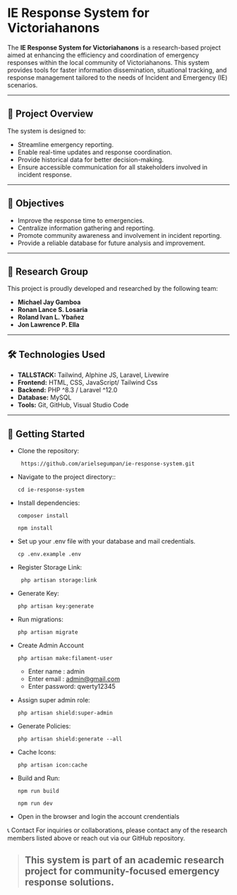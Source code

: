# IE Response System for Victoriahanons

The **IE Response System for Victoriahanons** is a research-based project aimed at enhancing the efficiency and coordination of emergency responses within the local community of Victoriahanons. This system provides tools for faster information dissemination, situational tracking, and response management tailored to the needs of Incident and Emergency (IE) scenarios.

---

## 📌 Project Overview

The system is designed to:
- Streamline emergency reporting.
- Enable real-time updates and response coordination.
- Provide historical data for better decision-making.
- Ensure accessible communication for all stakeholders involved in incident response.

---

## 🎯 Objectives

- Improve the response time to emergencies.
- Centralize information gathering and reporting.
- Promote community awareness and involvement in incident reporting.
- Provide a reliable database for future analysis and improvement.

---

## 👥 Research Group

This project is proudly developed and researched by the following team:

- **Michael Jay Gamboa**
- **Ronan Lance S. Losaria**
- **Roland Ivan L. Ybañez**
- **Jon Lawrence P. Ella**

---

## 🛠️ Technologies Used
- **TALLSTACK:** Tailwind, Alphine JS, Laravel, Livewire
- **Frontend:** HTML, CSS, JavaScript/ Tailwind Css
- **Backend:** PHP ^8.3 / Laravel ^12.0
- **Database:** MySQL
- **Tools:** Git, GitHub, Visual Studio Code

---

## 🚀 Getting Started
- Clone the repository:
  ```
   https://github.com/arielsegumpan/ie-response-system.git
  ```
- Navigate to the project directory::
  ```
  cd ie-response-system
  ```
- Install dependencies:
  ```
  composer install
  ```
  ```
  npm install
  ```
- Set up your .env file with your database and mail credentials.
  ```
  cp .env.example .env
  ```
- Register Storage Link:
  ```
   php artisan storage:link
  ```
- Generate Key:
  ```
  php artisan key:generate
  ```
- Run migrations:
  ```
  php artisan migrate
  ```
- Create Admin Account
  ```
  php artisan make:filament-user
  ```
  - Enter name : admin
  - Enter email : admin@gmail.com
  - Enter password: qwerty12345
    
- Assign super admin role:
  ```
  php artisan shield:super-admin
  ```
- Generate Policies:
  ```
  php artisan shield:generate --all
  ```
- Cache Icons:
  ```
  php artisan icon:cache
  ```
- Build and Run:
  
  ```
  npm run build
  ```
  ```
  npm run dev
  ```
- Open in the browser and login the account crendentials

📞 Contact
For inquiries or collaborations, please contact any of the research members listed above or reach out via our GitHub repository.


> ## This system is part of an academic research project for community-focused emergency response solutions.
